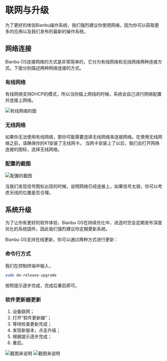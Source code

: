 # 联网与升级

为了更好的体验Bianbu操作系统，我们强烈建议你使用网络，因为你可以获取更多的应用以及我们发布的最新的操作系统。

## 网络连接

Bianbu OS连接网络的方式是非常简单的，它分为有线网络和无线网络两种连接方式。下面分别描述两种网络连接的方式。

### 有线网络

有线网络支持DHCP的模式，所以当你插上网线的时候，系统会自己进行网络配置并连接上网络。


![有线网络的图](/img/k1/os/eth.png)

### 无线网络

如果你无法使用有线网络，那你可能需要选择无线网络来连接网络。在使用无线网络之前，请确保你的K1安装了无线网卡。
当网卡安装上了以后，我们会打开网络连接的图标，选择无线网络。

### 配置的截图

![配置的截图](/img/k1/os/wifi.png)

当我们发现信号图标出现的时候，说明网络已经连接上，如果信号太弱，你可以考虑天线的位置是否合理。

## 系统升级

为了让你有更好的软件体验，Bianbu OS在持续优化中，进迭时空会定期发布深度优化的系统固件，因此我们强烈建议你定期更新系统。

Bianbu OS支持在线更新，你可以通过两种方式进行更新：

### 命令行方式

我们在控制终端中输入，

```bash
sudo do-release-upgrade
```

按照提示逐步完成，完成后重启即可。

### 软件更新器更新

1. 设备联网；
2. 打开“软件更新器”；
3. 等待检查更新完成；
4. 发现新版本，点击升级；
5. 根据提示逐步完成；
6. 重启。


![截图来说明](/img/k1/os/package_update.png)
![截图来说明](/img/k1/os/package_update1.png)

